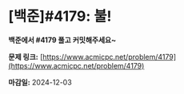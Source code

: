 # [백준]#4179: 불!

**백준에서 #4179 풀고 커밋해주세요~**

**문제 링크:** [https://www.acmicpc.net/problem/4179](https://www.acmicpc.net/problem/4179)

**마감일:** 2024-12-03
